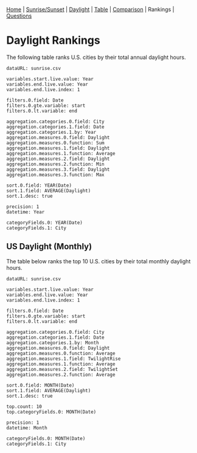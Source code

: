 [Home](#url=README.md) |
[Sunrise/Sunset](#url=sunrise.md) |
[Daylight](#url=daylight.md) |
[Table](#url=daylight-table.md) |
[Comparison](#url=compare.md) |
Rankings |
[Questions](#url=questions.md)


# Daylight Rankings

The following table ranks U.S. cities by their total annual daylight hours.

~~~ data-table
dataURL: sunrise.csv

variables.start.live.value: Year
variables.end.live.value: Year
variables.end.live.index: 1

filters.0.field: Date
filters.0.gte.variable: start
filters.0.lt.variable: end

aggregation.categories.0.field: City
aggregation.categories.1.field: Date
aggregation.categories.1.by: Year
aggregation.measures.0.field: Daylight
aggregation.measures.0.function: Sum
aggregation.measures.1.field: Daylight
aggregation.measures.1.function: Average
aggregation.measures.2.field: Daylight
aggregation.measures.2.function: Min
aggregation.measures.3.field: Daylight
aggregation.measures.3.function: Max

sort.0.field: YEAR(Date)
sort.1.field: AVERAGE(Daylight)
sort.1.desc: true

precision: 1
datetime: Year

categoryFields.0: YEAR(Date)
categoryFields.1: City
~~~


## US Daylight (Monthly)

The table below ranks the top 10 U.S. cities by their total monthly daylight hours.

~~~ data-table
dataURL: sunrise.csv

variables.start.live.value: Year
variables.end.live.value: Year
variables.end.live.index: 1

filters.0.field: Date
filters.0.gte.variable: start
filters.0.lt.variable: end

aggregation.categories.0.field: City
aggregation.categories.1.field: Date
aggregation.categories.1.by: Month
aggregation.measures.0.field: Daylight
aggregation.measures.0.function: Average
aggregation.measures.1.field: TwilightRise
aggregation.measures.1.function: Average
aggregation.measures.2.field: TwilightSet
aggregation.measures.2.function: Average

sort.0.field: MONTH(Date)
sort.1.field: AVERAGE(Daylight)
sort.1.desc: true

top.count: 10
top.categoryFields.0: MONTH(Date)

precision: 1
datetime: Month

categoryFields.0: MONTH(Date)
categoryFields.1: City
~~~
